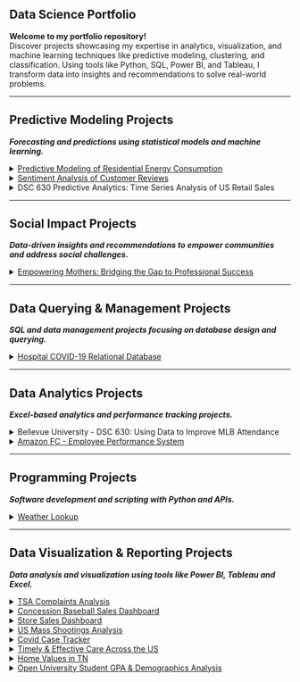 ## Data Science Portfolio

**Welcome to my portfolio repository!**  
Discover projects showcasing my expertise in analytics, visualization, and machine learning techniques like predictive modeling, clustering, and classification. Using tools like Python, SQL, Power BI, and Tableau, I transform data into insights and recommendations to solve real-world problems.

---

## Predictive Modeling Projects  
***Forecasting and predictions using statistical models and machine learning.***

<details>
<summary><a href="https://github.com/hamzasalahds/Electricity_Consumption_in_TN?tab=readme-ov-file#tennessee-energy-consumption-forecasting">Predictive Modeling of Residential Energy Consumption</a></summary>

- **Description:** Developed time series and regression models (ARIMA, Multiple Linear Regression) to forecast residential energy consumption in Tennessee using historical temperature and pricing data. Conducted exploratory data analysis to uncover sector-specific trends and provided strategic insights for utility demand management and efficiency planning.  
- **Technologies:** Python, Pandas, NumPy, Statsmodels, pmdarima, Scikit-learn, Matplotlib, Seaborn, Jupyter Notebook  

</details>

<details>
<summary><a href="https://github.com/hamzasalahds/amazon_reviews/blob/main/README.md#--sentiment-analysis-of-customer-reviews--dsc-550-data-mining">Sentiment Analysis of Customer Reviews</a></summary>

- **Description:** Analyzed Amazon product reviews to determine customer sentiment using natural language processing techniques. Preprocessed and cleaned review text, extracted features, and applied machine learning models to classify reviews as positive or negative. Evaluated model performance and visualized key insights about customer opinions and product quality.  
- **Technologies:** Python, Pandas, Scikit-learn, NLTK, WordCloud, Matplotlib, Jupyter Notebook  

</details>

<details>
<summary>DSC 630 Predictive Analytics: Time Series Analysis of US Retail Sales</summary>

- **Description:** Forecasted US monthly retail sales (1992–2021) using an ARIMA model to predict trends post-COVID-19. Preprocessed wide-format data into a time series, visualized sales trends, and evaluated model performance with an RMSE of $52,207. Identified a sharp pandemic-related dip in 2020 and subsequent recovery, providing insights for retail planning.  
- **Technologies:** Python, Pandas, NumPy, Statsmodels, Matplotlib, Scikit-learn, Jupyter Notebook  

</details>

---

## Social Impact Projects  
***Data-driven insights and recommendations to empower communities and address social challenges.***

<details>
<summary><a href="https://github.com/hamzasalahds/bridge-the-gap?tab=readme-ov-file#empowering-mothers-bridging-the-gap-to-professional-success">Empowering Mothers: Bridging the Gap to Professional Success</a></summary>

- **Description:** Visualized national data to examine the impact of childcare costs on mothers' workforce participation. Highlighted gender disparities in earnings, unemployment, and job types. Provided data-driven recommendations for policy reforms and employer support programs.  
- **Technologies:** Power BI, Excel  

</details>

---

## Data Querying & Management Projects  
***SQL and data management projects focusing on database design and querying.***

<details>
<summary><a href="https://github.com/hamzasalahds/hospital_database?tab=readme-ov-file#--covid-19-patient-data-management-system-">Hospital COVID-19 Relational Database</a></summary>

- **Description:** Designed and implemented a relational database using MySQL to manage COVID-19 data for hospitals, including a user interface for staff.  
- **Technologies:** MySQL  

</details>

---

## Data Analytics Projects  
***Excel-based analytics and performance tracking projects.***

<details>
<summary>Bellevue University - DSC 630: Using Data to Improve MLB Attendance</summary>

- **Description:** Analyzed Los Angeles Dodgers 2022 game data to identify factors influencing attendance, such as promotions, weather, and day of the week. Utilized exploratory data analysis, correlation analysis, and linear regression to quantify the impact of giveaways (e.g., bobbleheads increased attendance by ~14,944 fans). Provided recommendations to optimize promotions and scheduling, boosting attendance during low-turnout periods.  
- **Technologies:** Python, Pandas, NumPy, Scikit-learn, Matplotlib, Seaborn, Jupyter Notebook  

</details>

<details>
<summary><a href="https://github.com/hamzasalahds/Amazon_Project/blob/main/README.md#amazon-fc---employee-performance-system">Amazon FC - Employee Performance System</a></summary>

- **Description:** Implemented an Excel system containing charts and dashboards to highlight area performance. Achieved a 10% improvement in sorting efficiency, processing over 262,000 items per shift.  
- **Technologies:** Excel  

</details>

---

## Programming Projects  
**_Software development and scripting with Python and APIs._**

<details>
<summary><a href="https://github.com/hamzasalahds/weather-lookup?tab=readme-ov-file#-dsc-510-programming---bellevue-university">Weather Lookup</a></summary>

- **Description:** Developed a Python program for weather lookup by zip code or city, utilizing the OpenWeatherMap API.  
- **Technologies:** Python, REST API  

</details>

---

## Data Visualization & Reporting Projects  
**_Data analysis and visualization using tools like Power BI, Tableau and Excel._**

<details>
<summary><a href="https://1drv.ms/b/c/8232850de7f5f589/ESPpzVVPixdFihRHDNWBOhABzqXMPMurhiZHJnLCG5iLAg?e=vBAqzX">TSA Complaints Analysis</a></summary>

- **Description:** Built a Power BI dashboard to track TSA Complaints in the US.  
- **Technologies:** Power BI  
- [**PBIX File Download**](https://1drv.ms/u/c/8232850de7f5f589/EXUyE0Ey2nlPqeCvx5i56IsBPWECKbIcLeAXn_mtwZiYjg?e=HHIfsX)  

</details>

<details>
<summary><a href="https://1drv.ms/b/s!Aon19ecNhTKCgbV3dBp83UAYVuoJ1Q?e=H5230v">Concession Baseball Sales Dashboard</a></summary>

- **Description:** Built a Power BI dashboard to track sales and performance of concessions at baseball games, optimizing inventory and pricing strategies.  
- **Technologies:** Power BI  
- [**PBIX File Download**](https://1drv.ms/u/s!Aon19ecNhTKCgbV1IqDZlEuzG5nALQ?e=B9U4pA)  

</details>

<details>
<summary><a href="https://1drv.ms/b/s!Aon19ecNhTKCgbV20rEKJWOOHrFJWQ?e=P2fepE">Store Sales Dashboard</a></summary>

- **Description:** Designed a Power BI sales dashboard to monitor KPIs, sales trends, and regional performance for effective decision-making.  
- **Technologies:** Power BI  
- [**PBIX File Download**](https://1drv.ms/u/s!Aon19ecNhTKCgbV0q8GDJZefIUDHEw?e=f07fRR)  

</details>

<details>
<summary><a href="https://github.com/hamzasalahds/US-Mass-Shootings-Analysis?tab=readme-ov-file#us-mass-shootings-analysis">US Mass Shootings Analysis</a></summary>

- **Description:** Utilized Excel and Tableau to uncover a 13% increase in US mass shootings during COVID-19.  
- **Technologies:** Excel, Tableau  

</details>

<details>
<summary><a href="https://public.tableau.com/app/profile/hamzasalahds/viz/GlobalCOVID-19CaseTracker/Covid-19CaseTracker">Covid Case Tracker</a></summary>

- **Description:** Developed a Tableau dashboard visualizing COVID-19 cases, deaths, and testing data from sources like WHO and CDC.  
- **Technologies:** Tableau  

</details>

<details>
<summary><a href="https://public.tableau.com/app/profile/hamzasalahds/viz/TimelyEffectiveCarebyHospitalinTheUnitedStatesDashboardCMS/TimelyEffectiveCarebyHospitalinTheUnitedStatesDashboardCMS">Timely & Effective Care Across the US</a></summary>

- **Description:** Created a Tableau dashboard for CMS data to help patients choose the best hospital based on quality of care metrics.  
- **Technologies:** Tableau, Data Visualization  

</details>

<details>
<summary><a href="https://public.tableau.com/app/profile/hamzasalahds/viz/Single-FamilyHomeValuesinTennesseeDashboardZillow/Dashboard">Home Values in TN</a></summary>

- **Description:** Analyzed Zillow data on home values in Tennessee from 2000 to 2022, creating an interactive Tableau dashboard to display value changes by zip code.  
- **Technologies:** Excel, Tableau  

</details>

<details>
<summary><a href="https://public.tableau.com/app/profile/hamzasalahds/viz/StudentGPADemographicsAnalysisDashboardOpenUniversity/StudentGPADemographicsAnalysisDashboard">Open University Student GPA & Demographics Analysis</a></summary>

- **Description:** Analyzed data from Open University, identifying correlations between GPA and demographics using Tableau.  
- **Technologies:** Excel, Tableau  

</details>
